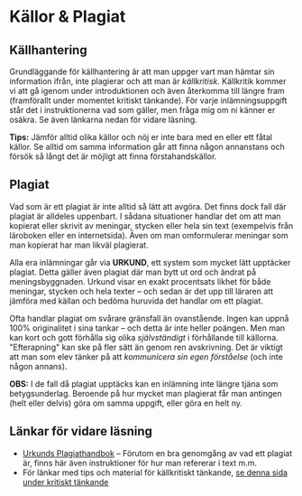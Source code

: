 # Källor & Plagiat

## Källhantering

Grundläggande för källhantering är att man uppger vart man hämtar sin information ifrån, inte plagierar och att man är _källkritisk_. Källkritik kommer vi att gå igenom under introduktionen och även återkomma till längre fram (framförallt under momentet kritiskt tänkande). För varje inlämningsuppgift står det i instruktionerna vad som gäller, men fråga mig om ni känner er osäkra. Se även länkarna nedan för vidare läsning.

**Tips:** Jämför alltid olika källor och nöj er inte bara med en eller ett fåtal källor. Se alltid om samma information går att finna någon annanstans och försök så långt det är möjligt att finna förstahandskällor.

## Plagiat

<!--I uppslagsverket nationalencyklopedin står det följande under begreppet _plagiat_: "efterapning eller stöld av litterära eller konstnärliga verk, t.ex. avskrivningar av annans verk utan att uppge upphovsmannen eller markera citat” (Nationalencyklopedin 2012). -->

Vad som är ett plagiat är inte alltid så lätt att avgöra. Det finns dock fall där plagiat är alldeles uppenbart. I sådana situationer handlar det om att man kopierat eller skrivit av meningar, stycken eller hela sin text (exempelvis från läroboken eller en internetsida). Även om man omformulerar  meningar som man kopierat har man likväl plagierat. 

Alla era inlämningar går via **URKUND**, ett system som mycket lätt upptäcker plagiat. Detta gäller även plagiat där man bytt ut ord och ändrat på meningsbyggnaden. Urkund visar en exakt procentsats likhet för både meningar, stycken och hela texter – och sedan är det upp till läraren att jämföra med källan och bedöma huruvida det handlar om ett plagiat. 

<!--Tänk här på att det är mycket osannolikt att två människor skriver exakt samma mening och att det i princip är omöjligt att två människor kan skriva identiska stycken (prata gärna med era mattelärare om detta).  -->

Ofta handlar plagiat om svårare gränsfall än ovanstående. Ingen kan uppnå 100% originalitet i sina tankar – och detta är  inte heller poängen. Men man kan kort och gott förhålla sig olika _självständigt_ i förhållande till källorna. "Efterapning" kan ske på fler sätt än genom ren avskrivning. Det är viktigt  att man som elev tänker på att _kommunicera sin egen förståelse_ (och inte någon annans). 

**OBS:** I de fall då plagiat upptäcks kan en inlämning inte längre tjäna som betygsunderlag. Beroende på hur mycket man plagierat får man antingen (helt eller delvis) göra om samma uppgift, eller göra en helt ny. 

## Länkar för vidare läsning

* [Urkunds Plagiathandbok](http://www.hb.se/PageFiles/132916/Urkunds_plagiathandbok.pdf) – Förutom en bra genomgång av vad ett plagiat är, finns här även instruktioner för hur man refererar i text m.m.
* För länkar med tips och material för källkritiskt tänkande, [se denna sida under kritiskt tänkande](../2_kritiskt_tankande/material/kallkritik.md) 

<!--* [Citatteknik](http://svenska123.se/index.php?option=com_content&view=article&id=97:citatteknik&catid=40:referat-och-sammanstaellning&Itemid=116) * [Att skriva referat](http://svenska123.se/index.php?option=com_content&view=article&id=91:1-att-skriva-referat&catid=40:referat-och-sammanstaellning&Itemid=113) -->
